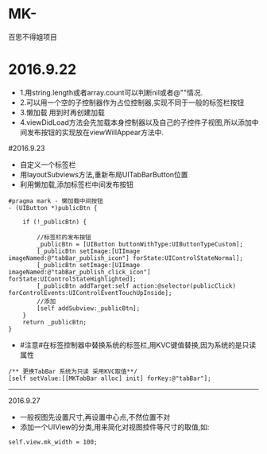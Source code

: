 # MK-
百思不得姐项目

# 2016.9.22
- 1.用string.length或者array.count可以判断nil或者@""情况.
- 2.可以用一个空的子控制器作为占位控制器,实现不同于一般的标签栏按钮
- 3.懒加载 用到时再创建加载
- 4.viewDidLoad方法会先加载本身控制器以及自己的子控件子视图,所以添加中间发布按钮的实现放在viewWillAppear方法中.
 
#2016.9.23
- 自定义一个标签栏
- 用layoutSubviews方法,重新布局UITabBarButton位置
- 利用懒加载,添加标签栏中间发布按钮
```Objc
#pragma mark - 懒加载中间按钮
- (UIButton *)publicBtn {

    if (!_publicBtn) {

        //标签栏的发布按钮
        _publicBtn = [UIButton buttonWithType:UIButtonTypeCustom];
        [_publicBtn setImage:[UIImage imageNamed:@"tabBar_publish_icon"] forState:UIControlStateNormal];
        [_publicBtn setImage:[UIImage imageNamed:@"tabBar_publish_click_icon"] forState:UIControlStateHighlighted];
        [_publicBtn addTarget:self action:@selector(publicClick) forControlEvents:UIControlEventTouchUpInside];
        //添加
        [self addSubview:_publicBtn];
    }
    return _publicBtn;
}
```
- #注意#在标签控制器中替换系统的标签栏,用KVC键值替换,因为系统的是只读属性
```objc
/** 更换TabBar 系统为只读 采用KVC取值**/
[self setValue:[[MKTabBar alloc] init] forKey:@"tabBar"];
```
--- 
2016.9.27
- 一般视图先设置尺寸,再设置中心点,不然位置不对
- 添加一个UIView的分类,用来简化对视图控件等尺寸的取值,如:
```objc
self.view.mk_width = 100;
```
